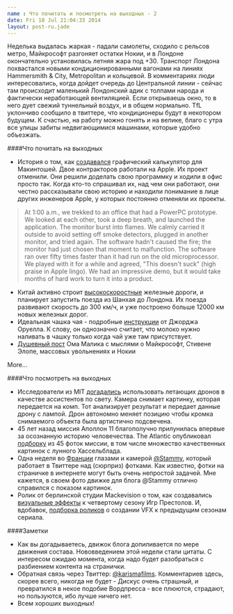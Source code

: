 ```yaml
---
name : Что почитать и посмотреть на выходных - 2
date: Fri 18 Jul 21:04:33 2014
layout: post-ru.jade
---
```


Неделька выдалась жаркая - падали самолеты, сходило с рельсов метро, Майкрософт разгоняет остатки Нокии, и в Лондоне окончательно установилась летняя жара под +30. Транспорт Лондона похвастался новыми кондиционированными вагонами на линиях Hammersmith & City, Metropolitan и кольцевой. В комментариях люди интересовались, когда дойдет очередь до Центральной линии - сейчас там происходит маленький Лондонский адик с толпами народа и фактически неработающей вентиляцией. Если открываешь окно, то в него дует свежий туннельный воздух, и в общем нормально. TfL уклончиво сообщило в твиттере, что кондиционеры будут в некотором будущем. К счастью, на работу можно гонять и на велике, благо с утра все улицы забиты недвигающимися машинами, которые удобно объезжать.

####Что почитать на выходных

* История о том, как [создавался](http://www.pacifict.com/Story/) графический калькулятор для Макинтошей. Двое контракторов работали на Apple. Их проект отменили. Они решили доделать свою программку и ходили в офис просто так. Когда кто-то спрашивал их, над чем они работают, они честно рассказывали свою историю и находили понимание в лице других инженеров Apple, у которых постоянно отменяли их проекты.

>At 1:00 a.m., we trekked to an office that had a PowerPC prototype. We looked at each other, took a deep breath, and launched the application. The monitor burst into flames. We calmly carried it outside to avoid setting off smoke detectors, plugged in another monitor, and tried again. The software hadn't caused the fire; the monitor had just chosen that moment to malfunction. The software ran over fifty times faster than it had run on the old microprocessor. We played with it for a while and agreed, "This doesn't suck" (high praise in Apple lingo). We had an impressive demo, but it would take months of hard work to turn it into a product.

* Китай активно строит [высокоскоростные](http://www.bbc.co.uk/news/world-asia-28289319) железные дороги, и планирует запустить поезда из Шанхая до Лондона. Их поезда развивают скорость до 300 км/ч, и уже построено больше 12000 км новых железных дорог.
* Идеальная чашка чая - подробные [инструкции](http://www.thekitchn.com/how-to-make-a-perfect-cup-of-tea-according-to-george-orwell-191448) от Джорджа Оруелла. К слову, он однозначно считает, что молоко нужно наливать в чашку только когда чай уже там присутствует.
* [Душевный пост](http://om.co/2014/07/17/rewarding-failure/) Ома Малика с мыслями о Майкрософт, Стивене Элопе, массовых увольнениях и Нокии

More...

####Что посмотреть на выходных

* Исследователи из MIT [догадались](http://newsoffice.mit.edu/2014/drone-lighting-0711) использовать летающих дронов в качестве ассистентов по свету. Камера снимает картинку, которая передается на комп. Тот анализирует результат и передает данные дрону с лампой. Дрон автономно меняет позицию чтобы кромка снимаемого объекта была артистично подсвечена.
* 45 лет назад миссия Аполлон 11 благополучно прилунилась впервые за осознанную историю человечества. The Atlantic опубликовал [подборку](http://www.theatlantic.com/infocus/2014/07/45-years-ago-we-landed-men-on-the-moon/100775/) из 45 фоток миссии, в том числе множество качественных картинок с лунного Хассельблада.
* Одна неделя во [Франции](http://paulstamatiou.com/photos/france/one-week-in-france/) глазами и камерой [@Stammy](https://twitter.com/stammy), который работает в Твиттере над (сюрприз) фотками. Как известно, фотки на страничке в интернете могут быть очень непростой задачей. Мне кажется, в своем фото движке для блога @Stammy отлично справился с показом картинок.
* Ролик от берлинской студии Mackevision о том, как создавались [визуальные эффекты](http://vimeo.com/100095868) к четвертому сезону Игр Престолов. И, вдобавок, [подборка роликов](http://nofilmschool.com/2014/07/behind-scenes-visual-effects-game-of-thrones/) о создании VFX к предыдущим сезонам сериала.

####Заметки

* Как вы догадываетесь, движок блога допиливается по мере движения состава. Нововведением этой недели стали цитаты. С интересом ожидаю момента, когда надо будет разобраться с разбиением контента на странички.
* Обратная связь через Твиттер: [@karismafilms](http://twitter.com/karismafilms). Комментариев здесь, скорее всего, никогда не будет - Дискус очень страшный, и превратился в некое подобие Вордпресса - все плюются, страдают, но пользуются, ибо лучше ничего нет.
* Всем хороших выходных!
